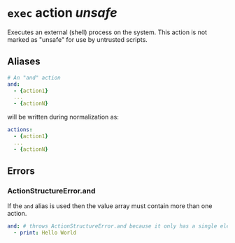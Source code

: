 # `exec` action ___unsafe___
Executes an external (shell) process on the system. This action is not marked as "unsafe" for use by untrusted scripts.

## Aliases
```YAML
# An "and" action
and:
  - {action1}
  ...
  - {actionN}
```  
will be written during normalization as:
```YAML
actions:
  - {action1}
  ...
  - {actionN}
```

## Errors
### ActionStructureError.and
If the `and` alias is used then the value array must contain more than one action.
```YAML
and: # throws ActionStructureError.and because it only has a single element
  - print: Hello World 
```
